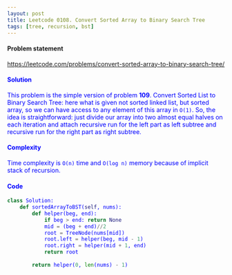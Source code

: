 ```yaml
---
layout: post
title: Leetcode 0108. Convert Sorted Array to Binary Search Tree
tags: [tree, recursion, bst]
---
```


#### Problem statement

<a href="https://leetcode.com/problems/convert-sorted-array-to-binary-search-tree/"> <font color = blue>https://leetcode.com/problems/convert-sorted-array-to-binary-search-tree/

#### Solution
This problem is the simple version of problem **109**. Convert Sorted List to Binary Search Tree: here what is given not sorted linked list, but sorted array, so we can have access to any element of this array in `O(1)`. So, the idea is straightforward: just divide our array into two almost equal halves on each iteration and attach recursive run for the left part as left subtree and recursive run for the right part as right subtree.

#### Complexity
Time complexity is `O(n)` time and `O(log n)` memory because of implicit stack of recursion.

#### Code
```python
class Solution:
    def sortedArrayToBST(self, nums):
        def helper(beg, end):
            if beg > end: return None
            mid = (beg + end)//2
            root = TreeNode(nums[mid])
            root.left = helper(beg, mid - 1)
            root.right = helper(mid + 1, end)
            return root
        
        return helper(0, len(nums) - 1)
```